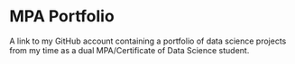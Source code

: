# MPA Portfolio
A link to my GitHub account containing a portfolio of data science projects from my time as a dual MPA/Certificate of Data Science student.
